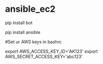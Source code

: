 # ansible_ec2

pip install bot

pip install ansible


#Set ur AWS keys in bashrc

export AWS_ACCESS_KEY_ID='AK123'
export AWS_SECRET_ACCESS_KEY='abc123'
